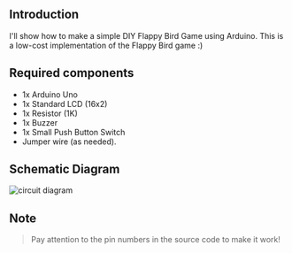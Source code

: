 ## Introduction

I'll show how to make a simple DIY Flappy Bird Game using Arduino. This is a low-cost implementation of the Flappy Bird game :)

## Required components

* 1x Arduino Uno
* 1x Standard LCD (16x2)
* 1x Resistor (1K)
* 1x Buzzer
* 1x Small Push Button Switch
* Jumper wire (as needed).

## Schematic Diagram

![circuit diagram](https://raw.githubusercontent.com/mdtamimcpp/simple_arduino_game/master/Schematic_Diagram.PNG)

## Note

> Pay attention to the pin numbers in the source code to make it work!